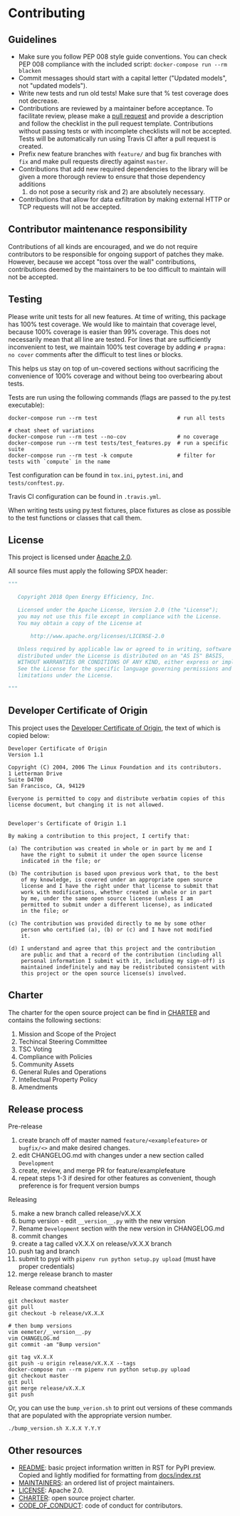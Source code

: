 Contributing
============

Guidelines
----------

* Make sure you follow PEP 008 style guide conventions. You can check PEP 008
  compliance with the included script: `docker-compose run --rm blacken`
* Commit messages should start with a capital letter ("Updated models", not "updated models").
* Write new tests and run old tests! Make sure that % test coverage does not decrease.
* Contributions are reviewed by a maintainer before acceptance. To facilitate
  review, please make a [pull request](https://github.com/openeemeter/eemeter/pulls/new)
  and provide a description and follow the checklist in the pull request template.
  Contributions without passing tests or with incomplete checklists will not
  be accepted. Tests will be automatically run using Travis CI after a pull
  request is created.
* Prefix new feature branches with `feature/` and bug fix branches with `fix`
  and make pull requests directly against `master`.
* Contributions that add new required dependencies to the library will be
  given a more thorough review to ensure that those dependency additions
  1) do not pose a security risk and 2) are absolutely necessary.
* Contributions that allow for data exfiltration by making external HTTP or TCP
  requests will not be accepted.

Contributor maintenance responsibility
--------------------------------------

Contributions of all kinds are encouraged, and we do not require contributors
to be responsible for ongoing support of patches they make. However, because
we accept "toss over the wall" contributions, contributions deemed by the
maintainers to be too difficult to maintain will not be accepted.

Testing
-------

Please write unit tests for all new features. At time of writing, this
package has 100% test coverage. We would like to maintain that coverage level,
because 100% coverage is easier than 99% coverage. This does not necessarily
mean that all line are tested. For lines that are sufficiently inconvenient to
test, we maintain 100% test coverage by adding `# pragma: no cover` comments
after the difficult to test lines or blocks.

This helps us stay on top of un-covered sections without sacrificing the
convenience of 100% coverage and without being too overbearing about tests.

Tests are run using the following commands (flags are passed to the py.test
executable):

```
docker-compose run --rm test                         # run all tests

# cheat sheet of variations
docker-compose run --rm test --no-cov                # no coverage
docker-compose run --rm test tests/test_features.py  # run a specific suite
docker-compose run --rm test -k compute              # filter for tests with `compute` in the name
```

Test configuration can be found in `tox.ini`, `pytest.ini`, and `tests/conftest.py`.

Travis CI configuration can be found in `.travis.yml`.

When writing tests using py.test fixtures, place fixtures as close as possible
to the test functions or classes that call them.

License
-------

This project is licensed under [Apache 2.0](LICENSE).

All source files must apply the following SPDX header:

``` python
"""

   Copyright 2018 Open Energy Efficiency, Inc.

   Licensed under the Apache License, Version 2.0 (the "License");
   you may not use this file except in compliance with the License.
   You may obtain a copy of the License at

       http://www.apache.org/licenses/LICENSE-2.0

   Unless required by applicable law or agreed to in writing, software
   distributed under the License is distributed on an "AS IS" BASIS,
   WITHOUT WARRANTIES OR CONDITIONS OF ANY KIND, either express or implied.
   See the License for the specific language governing permissions and
   limitations under the License.

"""
```

Developer Certificate of Origin
-------------------------------

This project uses the
[Developer Certificate of Origin](https://developercertificate.org/),
the text of which is copied below:

```
Developer Certificate of Origin
Version 1.1

Copyright (C) 2004, 2006 The Linux Foundation and its contributors.
1 Letterman Drive
Suite D4700
San Francisco, CA, 94129

Everyone is permitted to copy and distribute verbatim copies of this
license document, but changing it is not allowed.


Developer's Certificate of Origin 1.1

By making a contribution to this project, I certify that:

(a) The contribution was created in whole or in part by me and I
    have the right to submit it under the open source license
    indicated in the file; or

(b) The contribution is based upon previous work that, to the best
    of my knowledge, is covered under an appropriate open source
    license and I have the right under that license to submit that
    work with modifications, whether created in whole or in part
    by me, under the same open source license (unless I am
    permitted to submit under a different license), as indicated
    in the file; or

(c) The contribution was provided directly to me by some other
    person who certified (a), (b) or (c) and I have not modified
    it.

(d) I understand and agree that this project and the contribution
    are public and that a record of the contribution (including all
    personal information I submit with it, including my sign-off) is
    maintained indefinitely and may be redistributed consistent with
    this project or the open source license(s) involved.
```

Charter
-------

The charter for the open source project can be find in [CHARTER](CHARTER) and
contains the following sections:

1. Mission and Scope of the Project
2. Techincal Steering Committee
3. TSC Voting
4. Compliance with Policies
5. Community Assets
6. General Rules and Operations
7. Intellectual Property Policy
8. Amendments

Release process
---------------

Pre-release

1. create branch off of master named `feature/<examplefeature>` or `bugfix/<>` and make desired changes.
2. edit CHANGELOG.md with changes under a new section called `Development`
3. create, review, and merge PR for feature/examplefeature
4. repeat steps 1-3 if desired for other features as convenient, though preference is for frequent version bumps

Releasing

5. make a new branch called release/vX.X.X
6. bump version - edit `__version__.py` with the new version
7. Rename `Development` section with the new version in CHANGELOG.md
8. commit changes
9. create a tag called vX.X.X on release/vX.X.X branch
10. push tag and branch
11. submit to pypi with `pipenv run python setup.py upload` (must have proper credentials)
12. merge release branch to master

Release command cheatsheet

```
git checkout master
git pull
git checkout -b release/vX.X.X

# then bump versions
vim eemeter/__version__.py
vim CHANGELOG.md
git commit -am "Bump version"

git tag vX.X.X
git push -u origin release/vX.X.X --tags
docker-compose run --rm pipenv run python setup.py upload
git checkout master
git pull
git merge release/vX.X.X
git push
```

Or, you can use the `bump_verion.sh` to print out versions of these commands
that are populated with the appropriate version number.

```
./bump_version.sh X.X.X Y.Y.Y
```

Other resources
---------------

- [README](README.rst): basic project information written in RST for PyPI preview.
  Copied and lightly modified for formatting from [docs/index.rst](docs/index.rst)
- [MAINTAINERS](MAINTAINERS.md): an ordered list of project maintainers.
- [LICENSE](LICENSE): Apache 2.0.
- [CHARTER](CHARTER): open source project charter.
- [CODE_OF_CONDUCT](CODE_OF_CONDUCT.md): code of conduct for contributors.
